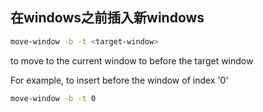 ## 在windows之前插入新windows
```bash
move-window -b -t <target-window>
```

to move to the current window to before the target window

For example, to insert before the window of index '0'
```bash
move-window -b -t 0
```
